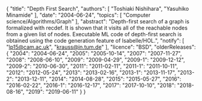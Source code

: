 {
    "title": "Depth First Search",
    "authors": [
        "Toshiaki Nishihara",
        "Yasuhiko Minamide"
    ],
    "date": "2004-06-24",
    "topics": [
        "Computer science/Algorithms/Graph"
    ],
    "abstract": "Depth-first search of a graph is formalized with recdef. It is shown that it visits all of the reachable nodes from a given list of nodes. Executable ML code of depth-first search is obtained using the code generation feature of Isabelle/HOL.",
    "notify": [
        "lp15@cam.ac.uk",
        "krauss@in.tum.de"
    ],
    "licence": "BSD",
    "olderReleases": {
        "2004": "2004-06-24",
        "2005": "2005-10-14",
        "2007": "2007-11-27",
        "2008": "2008-06-10",
        "2009": "2009-04-29",
        "2009-1": "2009-12-12",
        "2009-2": "2010-06-30",
        "2011": "2011-02-11",
        "2011-1": "2011-10-11",
        "2012": "2012-05-24",
        "2013": "2013-02-16",
        "2013-1": "2013-11-17",
        "2013-2": "2013-12-11",
        "2014": "2014-08-28",
        "2015": "2015-05-27",
        "2016": "2016-02-22",
        "2016-1": "2016-12-17",
        "2017": "2017-10-10",
        "2018": "2018-08-16",
        "2019": "2019-06-11"
    }
}